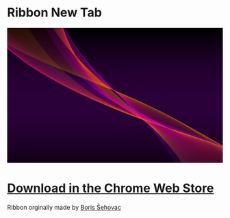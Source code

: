 # Ribbon New Tab

![Ribbon extension showcase](assets/screenshot.png)

# [Download in the Chrome Web Store](https://chrome.google.com/webstore/detail/bjkpiafahdagmddkjcbehioajamcgnof)

Ribbon orginally made by [Boris Šehovac](https://codepen.io/bsehovac/pen/LQVzxJ)
